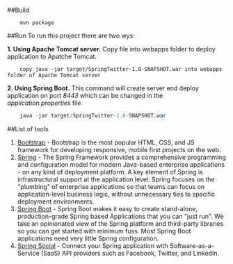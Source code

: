 
##Build

```maven
    mvn package
```
##Run
To run this project there are two wys:

**1. Using Apache Tomcat server.** Copy file into webapps folder to deploy application to Apatche Tomcat.
```command
    copy java -jar target/SpringTwitter-1.0-SNAPSHOT.war into webapps folder of Apache Tomcat server
```
**2. Using Spring Boot.** 
This command will create server end deploy application on port *8443* which can be changed in the *application.properties* file
```java
    java -jar target/SpringTwitter-1.0-SNAPSHOT.war
```
##List of tools
1. [Bootstrap](http://getbootstrap.com/) - Bootstrap is the most popular HTML, CSS, and JS framework for developing responsive, mobile first projects on the web.
2. [Spring](https://spring.io/) - The Spring Framework provides a comprehensive programming and configuration model for modern Java-based enterprise applications - on any kind of deployment platform. A key element of Spring is infrastructural support at the application level: Spring focuses on the "plumbing" of enterprise applications so that teams can focus on application-level business logic, without unnecessary ties to specific deployment environments.
3. [Spring Boot](http://projects.spring.io/spring-boot/) - Spring Boot makes it easy to create stand-alone, production-grade Spring based Applications that you can "just run". We take an opinionated view of the Spring platform and third-party libraries so you can get started with minimum fuss. Most Spring Boot applications need very little Spring configuration.
4.  [Spring Social](http://projects.spring.io/spring-social/) - Connect your Spring application with Software-as-a-Service (SaaS) API providers such as Facebook, Twitter, and LinkedIn.

